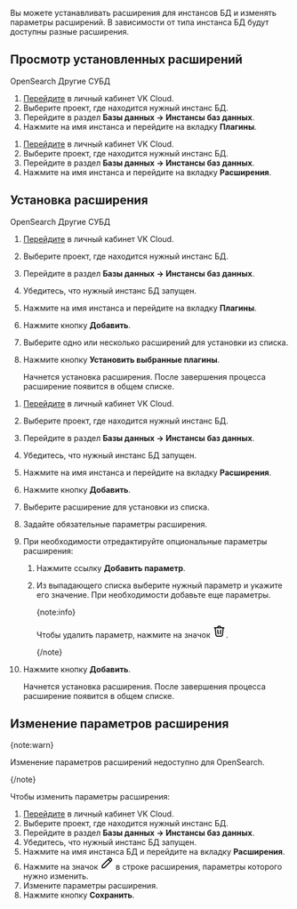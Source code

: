 Вы можете устанавливать расширения для инстансов БД и изменять параметры расширений. В зависимости от типа инстанса БД будут доступны разные расширения.

## Просмотр установленных расширений

<tabs>
<tablist>
<tab>OpenSearch</tab>
<tab>Другие СУБД</tab>
</tablist>
<tabpanel>

1. [Перейдите](https://msk.cloud.vk.com/app/) в личный кабинет VK Cloud.
1. Выберите проект, где находится нужный инстанс БД.
1. Перейдите в раздел **Базы данных → Инстансы баз данных**.
1. Нажмите на имя инстанса и перейдите на вкладку **Плагины**.

</tabpanel>
<tabpanel>

1. [Перейдите](https://msk.cloud.vk.com/app/) в личный кабинет VK Cloud.
1. Выберите проект, где находится нужный инстанс БД.
1. Перейдите в раздел **Базы данных → Инстансы баз данных**.
1. Нажмите на имя инстанса и перейдите на вкладку **Расширения**.

</tabpanel>
</tabs>

## Установка расширения

<tabs>
<tablist>
<tab>OpenSearch</tab>
<tab>Другие СУБД</tab>
</tablist>
<tabpanel>

1. [Перейдите](https://msk.cloud.vk.com/app/) в личный кабинет VK Cloud.
1. Выберите проект, где находится нужный инстанс БД.
1. Перейдите в раздел **Базы данных → Инстансы баз данных**.
1. Убедитесь, что нужный инстанс БД запущен.
1. Нажмите на имя инстанса и перейдите на вкладку **Плагины**.
1. Нажмите кнопку **Добавить**.
1. Выберите одно или несколько расширений для установки из списка.
1. Нажмите кнопку **Установить выбранные плагины**.

   Начнется установка расширения. После завершения процесса расширение появится в общем списке.

</tabpanel>
<tabpanel>

1. [Перейдите](https://msk.cloud.vk.com/app/) в личный кабинет VK Cloud.
1. Выберите проект, где находится нужный инстанс БД.
1. Перейдите в раздел **Базы данных → Инстансы баз данных**.
1. Убедитесь, что нужный инстанс БД запущен.
1. Нажмите на имя инстанса и перейдите на вкладку **Расширения**.
1. Нажмите кнопку **Добавить**.
1. Выберите расширение для установки из списка.
1. Задайте обязательные параметры расширения.
1. При необходимости отредактируйте опциональные параметры расширения:

   1. Нажмите ссылку **Добавить параметр**.
   1. Из выпадающего списка выберите нужный параметр и укажите его значение. При необходимости добавьте еще параметры.

      {note:info}

      Чтобы удалить параметр, нажмите на значок ![Корзина](./assets/trash-icon.svg "inline").

      {/note}

1. Нажмите кнопку **Добавить**.

   Начнется установка расширения. После завершения процесса расширение появится в общем списке.

</tabpanel>
</tabs>

## Изменение параметров расширения

{note:warn}

Изменение параметров расширений недоступно для OpenSearch.

{/note}

Чтобы изменить параметры расширения:

1. [Перейдите](https://msk.cloud.vk.com/app/) в личный кабинет VK Cloud.
1. Выберите проект, где находится нужный инстанс БД.
1. Перейдите в раздел **Базы данных → Инстансы баз данных**.
1. Убедитесь, что нужный инстанс БД запущен.
1. Нажмите на имя инстанса БД и перейдите на вкладку **Расширения**.
1. Нажмите на значок ![Карандаш](./assets/pencil-icon.svg "inline") в строке расширения, параметры которого нужно изменить.
1. Измените параметры расширения.
1. Нажмите кнопку **Сохранить**.
